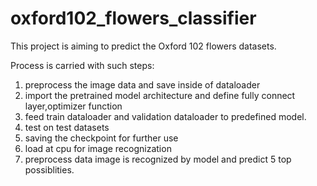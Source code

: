 # oxford102_flowers_classifier

This project is aiming to predict the Oxford 102 flowers datasets.

Process is carried with such steps:
  1. preprocess the image data and save inside of dataloader
  2. import the pretrained model architecture and define fully connect layer,optimizer function
  3. feed train dataloader and validation dataloader to predefined model.
  4. test on test datasets
  5. saving the checkpoint for further use
  6. load at cpu for image recognization
  7. preprocess data image is recognized by model and predict 5 top possiblities.
